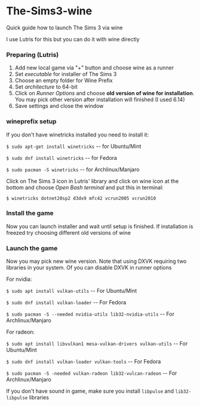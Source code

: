# The-Sims3-wine
Quick guide how to launch The Sims 3 via wine

I use Lutris for this but you can do it with wine directly


### Preparing (Lutris)

1. Add new local game via "+" button and choose wine as a runner
2. Set *executable* for installer of The Sims 3
3. Choose an empty folder for Wine Prefix
4. Set *architecture* to 64-bit
5. Click on *Runner Options* and choose **old version of wine for installation**. You may pick other version after installation will finished (I used 6.14)
6. Save settings and close the window

### wineprefix setup

If you don't have winetricks installed you need to install it:

`$ sudo apt-get install winetricks` -- for Ubuntu/Mint

`$ sudo dnf install winetricks` -- for Fedora

`$ sudo pacman -S winetricks` -- for Archlinux/Manjaro

Click on The Sims 3 icon in Lutris' library and click on wine icon at the bottom and choose *Open Bash terminal* and put this in terminal:

```
$ winetricks dotnet20sp2 d3dx9 mfc42 vcrun2005 vcrun2010
```

### Install the game

Now you can launch installer and wait until setup is finished. If installation is freezed try choosing different old versions of wine

### Launch the game

Now you may pick new wine version. Note that using DXVK requiring two libraries in your system. Of you can disable DXVK in runner options

For nvidia:

`$ sudo apt install vulkan-utils` -- For Ubuntu/Mint

`$ sudo dnf install vulkan-loader` -- For Fedora

`$ sudo pacman -S --needed nvidia-utils lib32-nvidia-utils` -- For Archlinux/Manjaro

For radeon:

`$ sudo apt install libvulkan1 mesa-vulkan-drivers vulkan-utils` -- For Ubuntu/Mint

`$ sudo dnf install vulkan-loader vulkan-tools` -- For Fedora

`$ sudo pacman -S -needed vulkan-radeon lib32-vulcan-radeon` -- For Archlinux/Manjaro


If you don't have sound in game, make sure you install `libpulse` and `lib32-libpulse` libraries
